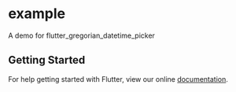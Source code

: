 # example

A demo for flutter_gregorian_datetime_picker

## Getting Started

For help getting started with Flutter, view our online
[documentation](https://flutter.io/).
